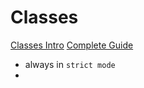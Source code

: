 # Classes

[Classes Intro](https://www.digitalocean.com/community/tutorials/understanding-classes-in-javascript)
[Complete Guide](https://dmitripavlutin.com/javascript-classes-complete-guide/)

- always in `strict mode`
-

